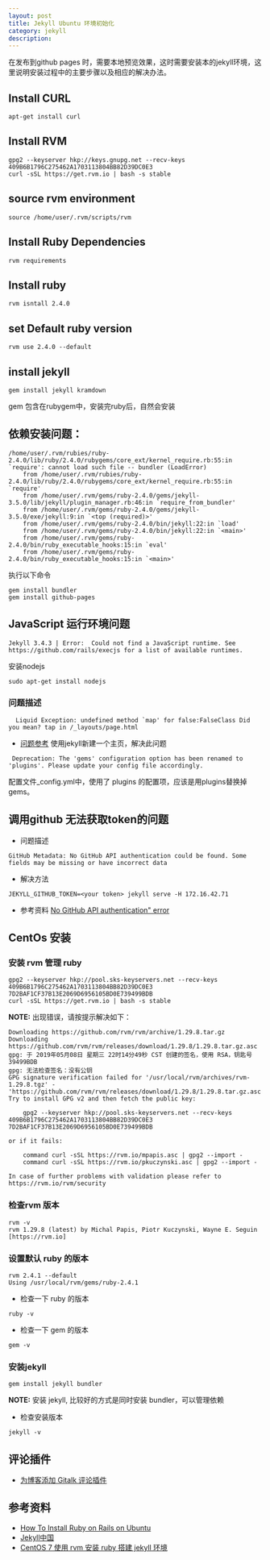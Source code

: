 ```yaml
---
layout: post
title: Jekyll Ubuntu 环境初始化
category: jekyll
description: 
---
```


在发布到github pages 时，需要本地预览效果，这时需要安装本的jekyll环境，这里说明安装过程中的主要步骤以及相应的解决办法。

## Install CURL

```
apt-get install curl
```

## Install RVM 

```
gpg2 --keyserver hkp://keys.gnupg.net --recv-keys 409B6B1796C275462A1703113804BB82D39DC0E3
curl -sSL https://get.rvm.io | bash -s stable
```

## source rvm environment

```
source /home/user/.rvm/scripts/rvm
```

## Install Ruby Dependencies 

```
rvm requirements
```

## Install ruby

```
rvm isntall 2.4.0
```

## set Default ruby version

```
rvm use 2.4.0 --default
```

## install jekyll

```
gem install jekyll kramdown
```
gem 包含在rubygem中，安装完ruby后，自然会安装


## 依赖安装问题：
```
/home/user/.rvm/rubies/ruby-2.4.0/lib/ruby/2.4.0/rubygems/core_ext/kernel_require.rb:55:in `require': cannot load such file -- bundler (LoadError)
	from /home/user/.rvm/rubies/ruby-2.4.0/lib/ruby/2.4.0/rubygems/core_ext/kernel_require.rb:55:in `require'
	from /home/user/.rvm/gems/ruby-2.4.0/gems/jekyll-3.5.0/lib/jekyll/plugin_manager.rb:46:in `require_from_bundler'
	from /home/user/.rvm/gems/ruby-2.4.0/gems/jekyll-3.5.0/exe/jekyll:9:in `<top (required)>'
	from /home/user/.rvm/gems/ruby-2.4.0/bin/jekyll:22:in `load'
	from /home/user/.rvm/gems/ruby-2.4.0/bin/jekyll:22:in `<main>'
	from /home/user/.rvm/gems/ruby-2.4.0/bin/ruby_executable_hooks:15:in `eval'
	from /home/user/.rvm/gems/ruby-2.4.0/bin/ruby_executable_hooks:15:in `<main>'

```
执行以下命令

```
gem install bundler
gem install github-pages
```

## JavaScript 运行环境问题 

```
Jekyll 3.4.3 | Error:  Could not find a JavaScript runtime. See https://github.com/rails/execjs for a list of available runtimes.
```

安装nodejs

```
sudo apt-get install nodejs
```

### 问题描述

```
  Liquid Exception: undefined method `map' for false:FalseClass Did you mean? tap in /_layouts/page.html

```

* [问题参考](https://github.com/github/pages-gem/issues/351) 使用jekyll新建一个主页，解决此问题

```
 Deprecation: The 'gems' configuration option has been renamed to 'plugins'. Please update your config file accordingly.
```
配置文件_config.yml中，使用了 plugins 的配置项，应该是用plugins替换掉gems。


## 调用github 无法获取token的问题

* 问题描述
```
GitHub Metadata: No GitHub API authentication could be found. Some fields may be missing or have incorrect data
```

* 解决方法
```
JEKYLL_GITHUB_TOKEN=<your token> jekyll serve -H 172.16.42.71
```

* 参考资料
[No GitHub API authentication" error](https://github.com/github/pages-gem/issues/399#issuecomment-361091215)

## CentOs 安装

### 安装 rvm 管理 ruby

```shell
gpg2 --keyserver hkp://pool.sks-keyservers.net --recv-keys 409B6B1796C275462A1703113804BB82D39DC0E3 7D2BAF1CF37B13E2069D6956105BD0E739499BDB
curl -sSL https://get.rvm.io | bash -s stable
```

**NOTE:** 出现错误，请按提示解决如下：

```
Downloading https://github.com/rvm/rvm/archive/1.29.8.tar.gz
Downloading https://github.com/rvm/rvm/releases/download/1.29.8/1.29.8.tar.gz.asc
gpg: 于 2019年05月08日 星期三 22时14分49秒 CST 创建的签名，使用 RSA，钥匙号 39499BDB
gpg: 无法检查签名：没有公钥
GPG signature verification failed for '/usr/local/rvm/archives/rvm-1.29.8.tgz' - 'https://github.com/rvm/rvm/releases/download/1.29.8/1.29.8.tar.gz.asc'! Try to install GPG v2 and then fetch the public key:

    gpg2 --keyserver hkp://pool.sks-keyservers.net --recv-keys 409B6B1796C275462A1703113804BB82D39DC0E3 7D2BAF1CF37B13E2069D6956105BD0E739499BDB

or if it fails:

    command curl -sSL https://rvm.io/mpapis.asc | gpg2 --import -
    command curl -sSL https://rvm.io/pkuczynski.asc | gpg2 --import -

In case of further problems with validation please refer to https://rvm.io/rvm/security

```

### 检查rvm 版本

```shell
rvm -v
rvm 1.29.8 (latest) by Michal Papis, Piotr Kuczynski, Wayne E. Seguin [https://rvm.io]
```

### 设置默认 ruby 的版本

```shell
rvm 2.4.1 --default
Using /usr/local/rvm/gems/ruby-2.4.1
```

* 检查一下 ruby 的版本

```shell
ruby -v
```

* 检查一下 gem 的版本

```shell
gem -v
```

### 安装jekyll

```shell
gem install jekyll bundler
```
**NOTE:** 安装 jekyll, 比较好的方式是同时安装 bundler，可以管理依赖

* 检查安装版本

```shell
jekyll -v
```


## 评论插件

* [为博客添加 Gitalk 评论插件](https://www.jianshu.com/p/78c64d07124d)

## 参考资料

* [How To Install Ruby on Rails on Ubuntu](https://tecadmin.net/install-ruby-on-rails-on-ubuntu/)
* [Jekyll中国](http://jekyllcn.com/)
* [CentOS 7 使用 rvm 安装 ruby 搭建 jekyll 环境](https://qizhanming.com/blog/2017/05/31/install-rvm-and-ruby-buid-jeklly-env-on-centos-7)